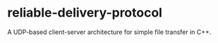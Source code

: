 # reliable-delivery-protocol
A UDP-based client-server architecture for simple file transfer in C++.
